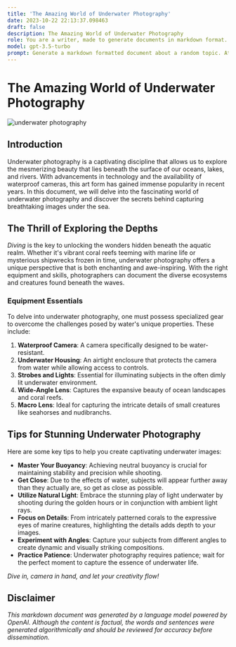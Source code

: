 ```yaml
---
title: 'The Amazing World of Underwater Photography'
date: 2023-10-22 22:13:37.098463
draft: false
description: The Amazing World of Underwater Photography
role: You are a writer, made to generate documents in markdown format. It is very important that all of the documents you generate are in valid markdown format.
model: gpt-3.5-turbo
prompt: Generate a markdown formatted document about a random topic. At the bottom, include a disclaimer explaining that the document was generated by you. The first line of the document should be the title. Make sure that the entire document is in proper markdown format, using a mix of various tags to make the document visually appealing.
---
```


# The Amazing World of Underwater Photography

![underwater photography](https://www.example.com/images/underwater_photography.jpg)

## Introduction

Underwater photography is a captivating discipline that allows us to explore the mesmerizing beauty that lies beneath the surface of our oceans, lakes, and rivers. With advancements in technology and the availability of waterproof cameras, this art form has gained immense popularity in recent years. In this document, we will delve into the fascinating world of underwater photography and discover the secrets behind capturing breathtaking images under the sea.

## The Thrill of Exploring the Depths

*Diving* is the key to unlocking the wonders hidden beneath the aquatic realm. Whether it's vibrant coral reefs teeming with marine life or mysterious shipwrecks frozen in time, underwater photography offers a unique perspective that is both enchanting and awe-inspiring. With the right equipment and skills, photographers can document the diverse ecosystems and creatures found beneath the waves.

### Equipment Essentials

To delve into underwater photography, one must possess specialized gear to overcome the challenges posed by water's unique properties. These include:

1. **Waterproof Camera**: A camera specifically designed to be water-resistant.
2. **Underwater Housing**: An airtight enclosure that protects the camera from water while allowing access to controls.
3. **Strobes and Lights**: Essential for illuminating subjects in the often dimly lit underwater environment.
4. **Wide-Angle Lens**: Captures the expansive beauty of ocean landscapes and coral reefs.
5. **Macro Lens**: Ideal for capturing the intricate details of small creatures like seahorses and nudibranchs.

## Tips for Stunning Underwater Photography

Here are some key tips to help you create captivating underwater images:

- **Master Your Buoyancy**: Achieving neutral buoyancy is crucial for maintaining stability and precision while shooting.
- **Get Close**: Due to the effects of water, subjects will appear further away than they actually are, so get as close as possible.
- **Utilize Natural Light**: Embrace the stunning play of light underwater by shooting during the golden hours or in conjunction with ambient light rays.
- **Focus on Details**: From intricately patterned corals to the expressive eyes of marine creatures, highlighting the details adds depth to your images.
- **Experiment with Angles**: Capture your subjects from different angles to create dynamic and visually striking compositions.
- **Practice Patience**: Underwater photography requires patience; wait for the perfect moment to capture the essence of underwater life.

*Dive in, camera in hand, and let your creativity flow!*

## Disclaimer

*This markdown document was generated by a language model powered by OpenAI. Although the content is factual, the words and sentences were generated algorithmically and should be reviewed for accuracy before dissemination.*